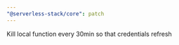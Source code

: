 ```yaml
---
"@serverless-stack/core": patch
---
```


Kill local function every 30min so that credentials refresh
